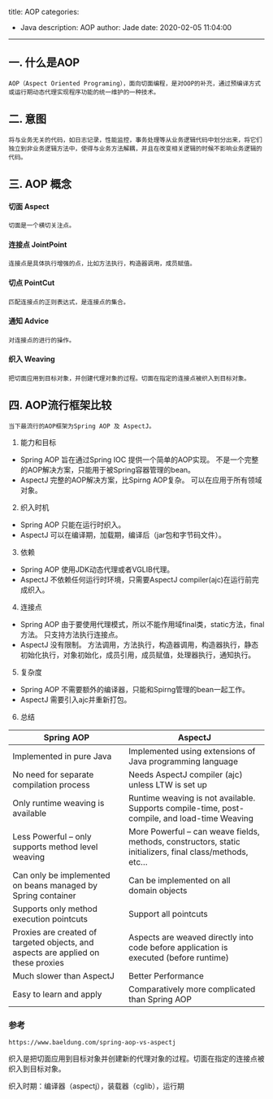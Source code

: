 title: AOP
categories:
  - Java
description: AOP
author: Jade
date: 2020-02-05 11:04:00
---

## 一. 什么是AOP
	AOP（Aspect Oriented Programing），面向切面编程，是对OOP的补充，通过预编译方式或运行期动态代理实现程序功能的统一维护的一种技术。
## 二. 意图
	将与业务无关的代码，如日志记录，性能监控，事务处理等从业务逻辑代码中划分出来，将它们独立到非业务逻辑方法中，使得与业务方法解耦，并且在改变相关逻辑的时候不影响业务逻辑的代码。
## 三. AOP 概念
#### 切面 Aspect
	切面是一个横切关注点。
#### 连接点 JointPoint
	连接点是具体执行增强的点，比如方法执行，构造器调用，成员赋值。
#### 切点 PointCut
	匹配连接点的正则表达式，是连接点的集合。
#### 通知 Advice
	对连接点的进行的操作。
#### 织入 Weaving
	把切面应用到目标对象，并创建代理对象的过程。切面在指定的连接点被织入到目标对象。
## 四. AOP流行框架比较
	当下最流行的AOP框架为Spring AOP 及 AspectJ。
1. 能力和目标
- Spring AOP
	旨在通过Spring IOC 提供一个简单的AOP实现。
	不是一个完整的AOP解决方案，只能用于被Spring容器管理的bean。
- AspectJ
	完整的AOP解决方案，比Spirng AOP复杂。
	可以在应用于所有领域对象。
2. 织入时机
- Spring AOP
	只能在运行时织入。
- AspectJ
	可以在编译期，加载期，编译后（jar包和字节码文件）。
3. 依赖
- Spring AOP
	使用JDK动态代理或者VGLIB代理。
- AspectJ
	不依赖任何运行时环境，只需要AspectJ compiler(ajc)在运行前完成织入。
4. 连接点
- Spring AOP
	由于要使用代理模式，所以不能作用域final类，static方法，final方法。
	只支持方法执行连接点。
- AspectJ
	没有限制。
	方法调用，方法执行，构造器调用，构造器执行，静态初始化执行，对象初始化，成员引用，成员赋值，处理器执行，通知执行。
5. 复杂度
- Spring AOP
	不需要额外的编译器，只能和Spirng管理的bean一起工作。
- AspectJ
	需要引入ajc并重新打包。
6. 总结

|Spring AOP|AspectJ|
|-|-|
|Implemented in pure Java|Implemented using extensions of Java programming language|
|No need for separate compilation process|Needs AspectJ compiler (ajc) unless LTW is set up|
|Only runtime weaving is available|Runtime weaving is not available. Supports compile-time, post-compile, and load-time Weaving|
|Less Powerful – only supports method level weaving|More Powerful – can weave fields, methods, constructors, static initializers, final class/methods, etc…|
|Can only be implemented on beans managed by Spring container|Can be implemented on all domain objects|
|Supports only method execution pointcuts|Support all pointcuts|
|Proxies are created of targeted objects, and aspects are applied on these proxies|Aspects are weaved directly into code before application is executed (before runtime)|
|Much slower than AspectJ|Better Performance|
|Easy to learn and apply|Comparatively more complicated than Spring AOP|

### 参考
	https://www.baeldung.com/spring-aop-vs-aspectj

织入是把切面应用到目标对象并创建新的代理对象的过程。切面在指定的连接点被织入到目标对象。

织入时期：编译器（aspectj），装载器（cglib），运行期
